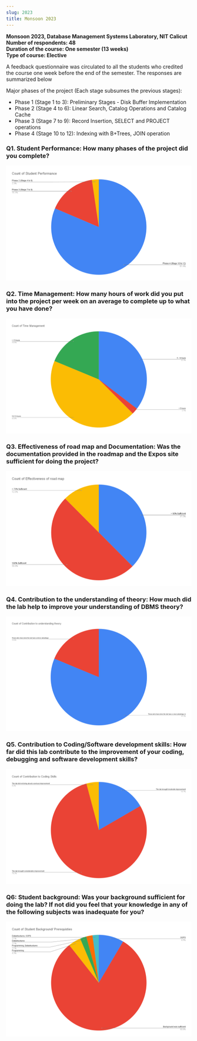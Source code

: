 ```yaml
---
slug: 2023
title: Monsoon 2023
---
```


**Monsoon 2023, Database Management Systems Laboratory, NIT Calicut**<br/>
**Number of respondents: 48**<br/>
**Duration of the course: One semester (13 weeks)**<br/>
**Type of course: Elective**

A feedback questionnaire was circulated to all the students who credited the course one week before the end of the semester. The responses are summarized below

Major phases of the project (Each stage subsumes the previous stages):

- Phase 1 (Stage 1 to 3): Preliminary Stages - Disk Buffer Implementation
- Phase 2 (Stage 4 to 6): Linear Search, Catalog Operations and Catalog Cache
- Phase 3 (Stage 7 to 9): Record Insertion, SELECT and PROJECT operations
- Phase 4 (Stage 10 to 12): Indexing with B+Trees, JOIN operation

### Q1. Student Performance: How many phases of the project did you complete?

![](./graphs/q1.png)

### Q2. Time Management: How many hours of work did you put into the project per week on an average to complete up to what you have done?

![](./graphs/q2.png)

### Q3. Effectiveness of road map and Documentation: Was the documentation provided in the roadmap and the Expos site sufficient for doing the project?

![](./graphs/q3.png)

### Q4. Contribution to the understanding of theory: How much did the lab help to improve your understanding of DBMS theory?

![](./graphs/q4.png)

### Q5. Contribution to Coding/Software development skills: How far did this lab contribute to the improvement of your coding, debugging and software development skills?

![](./graphs/q5.png)

### Q6: Student background: Was your background sufficient for doing the lab? If not did you feel that your knowledge in any of the following subjects was inadequate for you?

![](./graphs/q6.png)
